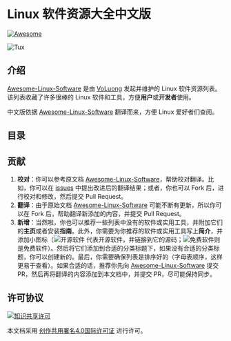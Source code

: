 # Linux 软件资源大全中文版

[![Awesome](https://cdn.rawgit.com/sindresorhus/awesome/d7305f38d29fed78fa85652e3a63e154dd8e8829/media/badge.svg)](https://github.com/VoLuong/Awesome-Ubuntu-Linux)

![Tux](https://cloud.githubusercontent.com/assets/6733770/17458846/b8cca9ae-5bf7-11e6-85ba-e6f2461e82de.jpg)

## 介绍
[Awesome-Linux-Software](https://github.com/VoLuong/Awesome-Linux-Software) 是由 [VoLuong](https://github.com/VoLuong) 发起并维护的 Linux 软件资源列表。该列表收藏了许多很棒的 Linux 软件和工具，方便**用户**或**开发者**使用。

中文版依据 [Awesome-Linux-Software](https://github.com/VoLuong/Awesome-Linux-Software) 翻译而来，方便 Linux 爱好者们查阅。

## 目录

## 贡献
1. **校对**：你可以参考原文档 [Awesome-Linux-Software](https://github.com/VoLuong/Awesome-Linux-Software)，帮助校对翻译。比如，你可以在 [issues](https://github.com/ChrisLeeGit/awesome-linux-software-cn/issues) 中提出改进后的翻译结果；或者，你也可以 Fork 后，进行校对和修改，然后提交 Pull Request。
2. **翻译**：由于原始文档 [Awesome-Linux-Software](https://github.com/VoLuong/Awesome-Linux-Software) 可能不断有更新，所以你可以在 Fork 后，帮助翻译新添加的内容，并提交 Pull Request。
3. **新增**：当然啦，你也可以推荐一些列表中没有的软件或实用工具，并附加它们的**主页**或者安装**指南**。此外，你需要为你推荐的软件或实用工具写上**简介**，并添加小图标（![开源软件][OSS Icon] 代表开源软件，并链接到它的源码；![免费软件][Freeware Icon]则是免费软件）。然后将它们添加到合适的分类标题下，如果没有合适的分类标题，你可以创建新的。最后，你需要确保列表是排序好的（字母表顺序，这样更易于查看）。如果合适的话，推荐你先向  [Awesome-Linux-Software](https://github.com/VoLuong/Awesome-Linux-Software) 提交 PR，然后再将翻译的内容添加到本文档中，并提交 PR，尽可能保持同步。


## 许可协议
[![知识共享许可](http://i.creativecommons.org/l/by/4.0/88x31.png)](https://creativecommons.org/licenses/by/4.0/)

本文档采用 [创作共用署名4.0国际许可证](http://creativecommons.org/licenses/by/4.0/) 进行许可。

[chitchat]: https://github.com/stonesam92/ChitChat
[OSS Icon]: https://cdn.rawgit.com/iCHAIT/awesome-osx/master/media/oss.svg
[Freeware Icon]: https://cdn.rawgit.com/iCHAIT/awesome-osx/master/media/free.svg
